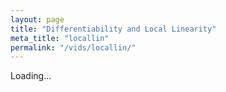 ```yaml
---
layout: page
title: "Differentiability and Local Linearity"
meta_title: "locallin"
permalink: "/vids/locallin/"
---
```



<html>
<head>
<script>

function setCookie(cname,cvalue,exdays) {
    var d = new Date();
    d.setTime(d.getTime() + (exdays*24*60*60*1000));
    var expires = "expires=" + d.toGMTString();
    document.cookie = cname + "=" + cvalue + ";" + expires + ";path=/";
}

function getCookie(cname) {
    var name = cname + "=";
    var decodedCookie = decodeURIComponent(document.cookie);
    var ca = decodedCookie.split(';');
    for(var i = 0; i < ca.length; i++) {
        var c = ca[i];
        while (c.charAt(0) == ' ') {
            c = c.substring(1);
        }
        if (c.indexOf(name) == 0) {
            return c.substring(name.length, c.length);
        }
    }
    return "";
}

function checkCookie() {
    var vidchoice=getCookie("locallin");
    if (vidchoice==1){window.location.href = "https://ximera.osu.edu/calcvids2019/in/c/locallin";}
    else if (vidchoice==2){window.location.href = "https://ximera.osu.edu/calcvids2019/in/o/locallin";}
    else if (vidchoice==3){window.location.href = "https://ximera.osu.edu/calcvids2019/in/v/locallin";}
    else if (vidchoice==4){window.location.href = "https://ximera.osu.edu/calcvids2019/nin/c/locallin";}
    else if (vidchoice==5){window.location.href = "https://ximera.osu.edu/calcvids2019/nin/o/locallin";}
    else if (vidchoice==6){window.location.href = "https://ximera.osu.edu/calcvids2019/nin/v/locallin";}
    else {
      var forwardchoice=Math.random();
      if (forwardchoice <= (1/6) ){
        setCookie("locallin", 1, 365);
        checkCookie();
        }
      else if (forwardchoice <= (2/6) ){
        setCookie("locallin", 2, 365);
        checkCookie();
        }
      else if (forwardchoice <= (3/6) ){
        setCookie("locallin", 3, 365);
        checkCookie();
        }
        else if (forwardchoice <= (4/6) ){
          setCookie("locallin", 4, 365);
          checkCookie();
          }
          else if (forwardchoice <= (5/6) ){
            setCookie("locallin", 5, 365);
            checkCookie();
            }
      else {
        setCookie("locallin", 6, 365);
        checkCookie();
        }
      }
}



</script>
</head>
<body onload="checkCookie()">
Loading...
</body>
</html>
